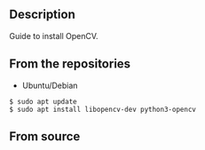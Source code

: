 Description
-----------
Guide to install OpenCV.

From the repositories
---------------------
* Ubuntu/Debian
```
$ sudo apt update
$ sudo apt install libopencv-dev python3-opencv
```

From source
-----------
